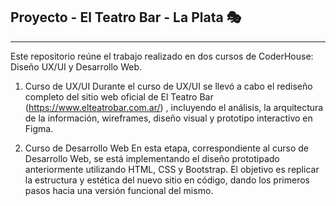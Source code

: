 ## **Proyecto - El Teatro Bar - La Plata 🎭**
---


Este repositorio reúne el trabajo realizado en dos cursos de CoderHouse: Diseño UX/UI y Desarrollo Web.

1. Curso de UX/UI
Durante el curso de UX/UI se llevó a cabo el rediseño completo del sitio web oficial de El Teatro Bar (https://www.elteatrobar.com.ar/) , incluyendo el análisis, la arquitectura de la información, wireframes, diseño visual y prototipo interactivo en Figma.

2. Curso de Desarrollo Web
En esta etapa, correspondiente al curso de Desarrollo Web, se está implementando el diseño prototipado anteriormente utilizando HTML, CSS y Bootstrap. El objetivo es replicar la estructura y estética del nuevo sitio en código, dando los primeros pasos hacia una versión funcional del mismo.

